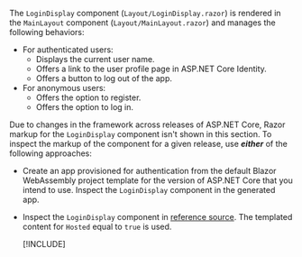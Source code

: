 The `LoginDisplay` component (`Layout/LoginDisplay.razor`) is rendered in the `MainLayout` component (`Layout/MainLayout.razor`) and manages the following behaviors:

* For authenticated users:
  * Displays the current user name.
  * Offers a link to the user profile page in ASP.NET Core Identity.
  * Offers a button to log out of the app.
* For anonymous users:
  * Offers the option to register.
  * Offers the option to log in.

Due to changes in the framework across releases of ASP.NET Core, Razor markup for the `LoginDisplay` component isn't shown in this section. To inspect the markup of the component for a given release, use ***either*** of the following approaches:

* Create an app provisioned for authentication from the default Blazor WebAssembly project template for the version of ASP.NET Core that you intend to use. Inspect the `LoginDisplay` component in the generated app.
* Inspect the `LoginDisplay` component in [reference source](https://github.com/dotnet/aspnetcore/blob/release/7.0/src/ProjectTemplates/Web.ProjectTemplates/content/ComponentsWebAssembly-CSharp/Client/Shared/LoginDisplay.IndividualLocalAuth.razor). The templated content for `Hosted` equal to `true` is used.

  [!INCLUDE[](~/includes/aspnetcore-repo-ref-source-links.md)]
